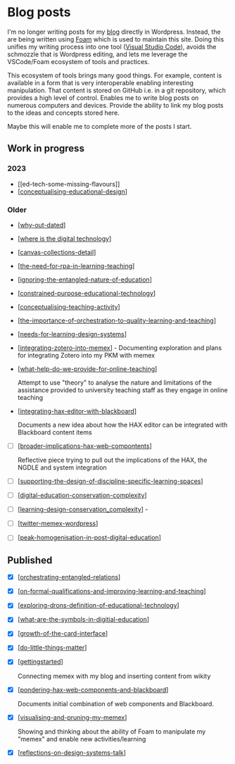 # Blog posts

I'm no longer writing posts for my [blog](https://djon.es/blog/) directly in Wordpress. Instead, the are being written using [Foam](https://foambubble.github.io/foam/) which is used to maintain this site. Doing this unifies my writing process into one tool ([Visual Studio Code](https://en.wikipedia.org/wiki/Visual_Studio_Code)), avoids the schmozzle that is Wordpress editing, and lets me leverage the VSCode/Foam ecosystem of tools and practices. 

This ecosystem of tools brings many good things. For example, content is available in a form that is very interoperable enabling interesting manipulation. That content is stored on GitHub i.e. in a git repository, which provides a high level of control. Enables me to write blog posts on numerous computers and devices. Provide the ability to link my blog posts to the ideas and concepts stored here.

Maybe this will enable me to complete more of the posts I start.

## Work in progress

### 2023

- [[ed-tech-some-missing-flavours]]
- [[conceptualising-educational-design]]

### Older

- [[why-out-dated]]
- [[where is the digital technology]]
- [[canvas-collections-detail]]
- [[the-need-for-rpa-in-learning-teaching]]
- [[ignoring-the-entangled-nature-of-education]]
- [[constrained-purpose-educational-technology]]
- [[conceptualising-teaching-activity]]
- [[the-importance-of-orchestration-to-quality-learning-and-teaching]]
- [[needs-for-learning-design-systems]]
- [[integrating-zotero-into-memex]] - Documenting exploration and plans for integrating Zotero into my PKM with memex
- [[what-help-do-we-provide-for-online-teaching]] 

     Attempt to use "theory" to analyse the nature and limitations of the assistance provided to university teaching staff as they engage in online teaching

- [[integrating-hax-editor-with-blackboard]]

    Documents a new idea about how the HAX editor can be integrated with Blackboard content items

- [ ] [[broader-implications-hax-web-compontents]]

    Reflective piece trying to pull out the implications of the HAX, the NGDLE and system integration

- [ ] [[supporting-the-design-of-discipline-specific-learning-spaces]]
- [ ] [[digital-education-conservation-complexity]]
- [ ] [[learning-design-conservation_complexity]] - 
- [ ] [[twitter-memex-wordpress]]
- [ ] [[peak-homogenisation-in-post-digital-education]]

## Published

- [X] [[orchestrating-entangled-relations]]
- [X] [[on-formal-qualifications-and-improving-learning-and-teaching]]
- [X] [[exploring-drons-definition-of-educational-technology]]
- [x] [[what-are-the-symbols-in-digitial-education]]
- [x] [[growth-of-the-card-interface]]
- [x] [[do-little-things-matter]]
- [X] [[gettingstarted]]

    Connecting memex with my blog and inserting content from wikity

- [X] [[pondering-hax-web-components-and-blackboard]] 

    Documents initial combination of web components and Blackboard.

- [X] [[visualising-and-pruning-my-memex]] 

    Showing and thinking about the ability of Foam to manipulate my "memex" and enable new activities/learning

- [X] [[reflections-on-design-systems-talk]]



[//begin]: # "Autogenerated link references for markdown compatibility"
[usable-short-arc-design-tools-that-scale]: 2023/usable-short-arc-design-tools-that-scale "Usable short arc design tools that scale"
[conceptualising-educational-design]: 2023/conceptualising-educational-design "Conceptualising education design practice - where do we fit?"
[why-out-dated]: 2023/why-out-dated "why-out-dated"
[where is the digital technology]: <2022/where is the digital technology> "where is the digital technology"
[canvas-collections-detail]: 2022/canvas-collections-detail "Canvas Collection: Purpose, How, and Functionality"
[the-need-for-rpa-in-learning-teaching]: the-need-for-rpa-in-learning-teaching "Introduction"
[ignoring-the-entangled-nature-of-education]: 2021/ignoring-the-entangled-nature-of-education "ignoring-the-entangled-nature-of-education"
[constrained-purpose-educational-technology]: 2021/constrained-purpose-educational-technology "Problems with the constrained purpose of educational technologies and their orchestration"
[conceptualising-teaching-activity]: 2021/conceptualising-teaching-activity "Conceptutalising the complexity of teaching activity"
[the-importance-of-orchestration-to-quality-learning-and-teaching]: the-importance-of-orchestration-to-quality-learning-and-teaching "the-importance-of-orchestration-to-quality-learning-and-teaching"
[needs-for-learning-design-systems]: needs-for-learning-design-systems "Needs for Learning Design Systems"
[integrating-zotero-into-memex]: integrating-zotero-into-memex "Integrating Zotero into Foam"
[what-help-do-we-provide-for-online-teaching]: what-help-do-we-provide-for-online-teaching "What Help Do We Provide for Online Teaching"
[integrating-hax-editor-with-blackboard]: integrating-hax-editor-with-blackboard "Integrating Hax Editor with Blackboard"
[broader-implications-hax-web-compontents]: broader-implications-hax-web-compontents "Broader Implications Hax Web Compontents"
[supporting-the-design-of-discipline-specific-learning-spaces]: supporting-the-design-of-discipline-specific-learning-spaces "supporting-the-design-of-discipline-specific-learning-spaces"
[digital-education-conservation-complexity]: digital-education-conservation-complexity "digital-education-conservation-complexity"
[learning-design-conservation_complexity]: learning-design-conservation_complexity "Learning activities and issues with the conservation of complexity"
[twitter-memex-wordpress]: twitter-memex-wordpress "Twitter Memex Wordpress"
[peak-homogenisation-in-post-digital-education]: peak-homogenisation-in-post-digital-education "Peak consistency in Digital Education"
[orchestrating-entangled-relations]: 2022/orchestrating-entangled-relations "orchestrating-entangled-relations"
[on-formal-qualifications-and-improving-learning-and-teaching]: on-formal-qualifications-and-improving-learning-and-teaching "on-formal-qualifications-and-improving-learning-and-teaching"
[exploring-drons-definition-of-educational-technology]: 2021/exploring-drons-definition-of-educational-technology "exploring-drons-definition-of-educational-technology"
[what-are-the-symbols-in-digitial-education]: what-are-the-symbols-in-digitial-education "what-are-the-symbols-in-digitial-education"
[growth-of-the-card-interface]: growth-of-the-card-interface "growth-of-the-card-interface"
[do-little-things-matter]: do-little-things-matter "do-little-things-matter"
[gettingstarted]: gettingstarted "Getting started with memex"
[pondering-hax-web-components-and-blackboard]: pondering-hax-web-components-and-blackboard "Pondering Hax Web Components and Blackboard"
[visualising-and-pruning-my-memex]: visualising-and-pruning-my-memex "visualising-and-pruning-my-memex"
[reflections-on-design-systems-talk]: reflections-on-design-systems-talk "reflections-on-design-systems-talk"
[//end]: # "Autogenerated link references"